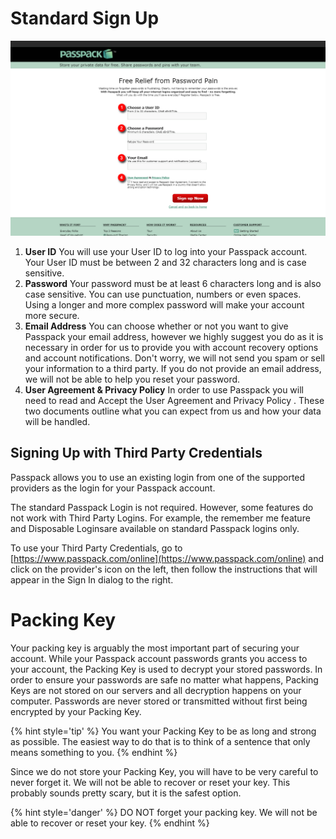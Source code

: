 # Standard Sign Up
![](/assets/login-dialog.png)
1. **User ID** You will use your User ID to log into your Passpack account. Your User ID must be between 2 and 32 characters long and is case sensitive. 
2. **Password**
Your password must be at least 6 characters long and is also case sensitive. You can use punctuation, numbers or even spaces. Using a longer and more complex password will make your account more secure.
3. **Email Address**
You can choose whether or not you want to give Passpack your email address, however we highly suggest you do as it is necessary in order for us to provide you with account recovery options and account notifications. Don't worry, we will not send you spam or sell your information to a third party.
If you do not provide an email address, we will not be able to help you reset your password.
4. **User Agreement & Privacy Policy**
In order to use Passpack you will need to read and Accept the User Agreement and Privacy Policy . These two documents outline what you can expect from us and how your data will be handled.

## Signing Up with Third Party Credentials

Passpack allows you to use an existing login from one of the supported providers as the login for your Passpack account.

The standard Passpack Login is not required. However, some features do not work with Third Party Logins. For example, the remember me feature and Disposable Loginsare available on standard Passpack logins only.

To use your Third Party Credentials, go to [https://www.passpack.com/online](https://www.passpack.com/online) and click on the provider's icon on the left, then follow the instructions that will appear in the Sign In dialog to the right. 






# Packing Key

Your packing key is arguably the most important part of securing your account. While your Passpack account passwords grants you access to your account, the Packing Key is used to decrypt your stored passwords. In order to ensure your passwords are safe no matter what happens, Packing Keys are not stored on our servers and all decryption happens on your computer. Passwords are never stored or transmitted without first being encrypted by your Packing Key.

{% hint style='tip' %}
You want your Packing Key to be as long and strong as possible. The easiest way to do that is to think of a sentence that only means something to you. 
{% endhint %}


Since we do not store your Packing Key, you will have to be very careful to never forget it. We will not be able to recover or reset your key. This probably sounds pretty scary, but it is the safest option.

{% hint style='danger' %}
DO NOT forget your packing key. We will not be able to recover or reset your key.
{% endhint %}

